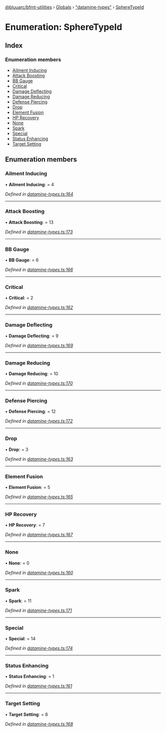 [@bluuarc/bfmt-utilities](../README.md) › [Globals](../globals.md) › ["datamine-types"](../modules/_datamine_types_.md) › [SphereTypeId](_datamine_types_.spheretypeid.md)

# Enumeration: SphereTypeId

## Index

### Enumeration members

* [Ailment Inducing](_datamine_types_.spheretypeid.md#ailment-inducing)
* [Attack Boosting](_datamine_types_.spheretypeid.md#attack-boosting)
* [BB Gauge](_datamine_types_.spheretypeid.md#bb-gauge)
* [Critical](_datamine_types_.spheretypeid.md#critical)
* [Damage Deflecting](_datamine_types_.spheretypeid.md#damage-deflecting)
* [Damage Reducing](_datamine_types_.spheretypeid.md#damage-reducing)
* [Defense Piercing](_datamine_types_.spheretypeid.md#defense-piercing)
* [Drop](_datamine_types_.spheretypeid.md#drop)
* [Element Fusion](_datamine_types_.spheretypeid.md#element-fusion)
* [HP Recovery](_datamine_types_.spheretypeid.md#hp-recovery)
* [None](_datamine_types_.spheretypeid.md#none)
* [Spark](_datamine_types_.spheretypeid.md#spark)
* [Special](_datamine_types_.spheretypeid.md#special)
* [Status Enhancing](_datamine_types_.spheretypeid.md#status-enhancing)
* [Target Setting](_datamine_types_.spheretypeid.md#target-setting)

## Enumeration members

###  Ailment Inducing

• **Ailment Inducing**: = 4

*Defined in [datamine-types.ts:164](https://github.com/BluuArc/bfmt-utilities/blob/51a3629/src/datamine-types.ts#L164)*

___

###  Attack Boosting

• **Attack Boosting**: = 13

*Defined in [datamine-types.ts:173](https://github.com/BluuArc/bfmt-utilities/blob/51a3629/src/datamine-types.ts#L173)*

___

###  BB Gauge

• **BB Gauge**: = 6

*Defined in [datamine-types.ts:166](https://github.com/BluuArc/bfmt-utilities/blob/51a3629/src/datamine-types.ts#L166)*

___

###  Critical

• **Critical**: = 2

*Defined in [datamine-types.ts:162](https://github.com/BluuArc/bfmt-utilities/blob/51a3629/src/datamine-types.ts#L162)*

___

###  Damage Deflecting

• **Damage Deflecting**: = 9

*Defined in [datamine-types.ts:169](https://github.com/BluuArc/bfmt-utilities/blob/51a3629/src/datamine-types.ts#L169)*

___

###  Damage Reducing

• **Damage Reducing**: = 10

*Defined in [datamine-types.ts:170](https://github.com/BluuArc/bfmt-utilities/blob/51a3629/src/datamine-types.ts#L170)*

___

###  Defense Piercing

• **Defense Piercing**: = 12

*Defined in [datamine-types.ts:172](https://github.com/BluuArc/bfmt-utilities/blob/51a3629/src/datamine-types.ts#L172)*

___

###  Drop

• **Drop**: = 3

*Defined in [datamine-types.ts:163](https://github.com/BluuArc/bfmt-utilities/blob/51a3629/src/datamine-types.ts#L163)*

___

###  Element Fusion

• **Element Fusion**: = 5

*Defined in [datamine-types.ts:165](https://github.com/BluuArc/bfmt-utilities/blob/51a3629/src/datamine-types.ts#L165)*

___

###  HP Recovery

• **HP Recovery**: = 7

*Defined in [datamine-types.ts:167](https://github.com/BluuArc/bfmt-utilities/blob/51a3629/src/datamine-types.ts#L167)*

___

###  None

• **None**: = 0

*Defined in [datamine-types.ts:160](https://github.com/BluuArc/bfmt-utilities/blob/51a3629/src/datamine-types.ts#L160)*

___

###  Spark

• **Spark**: = 11

*Defined in [datamine-types.ts:171](https://github.com/BluuArc/bfmt-utilities/blob/51a3629/src/datamine-types.ts#L171)*

___

###  Special

• **Special**: = 14

*Defined in [datamine-types.ts:174](https://github.com/BluuArc/bfmt-utilities/blob/51a3629/src/datamine-types.ts#L174)*

___

###  Status Enhancing

• **Status Enhancing**: = 1

*Defined in [datamine-types.ts:161](https://github.com/BluuArc/bfmt-utilities/blob/51a3629/src/datamine-types.ts#L161)*

___

###  Target Setting

• **Target Setting**: = 8

*Defined in [datamine-types.ts:168](https://github.com/BluuArc/bfmt-utilities/blob/51a3629/src/datamine-types.ts#L168)*
